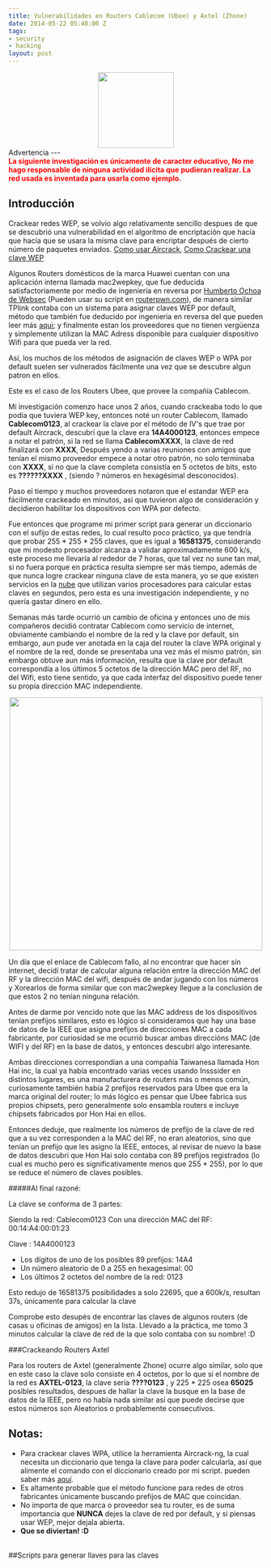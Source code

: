 ```yaml
---
title: Vulnerabilidades en Routers Cablecom (Ubee) y Axtel (Zhone)
date: 2014-05-22 05:40:00 Z
tags:
- security
- hacking
layout: post
---
```


<div style="text-align:center">
	<img src="https://lh4.googleusercontent.com/-EddI_LXwxE0/U351ih6jr4I/AAAAAAAAHFA/gnM7I-hFX3o/w285-h507-no/IMG_20140522_105405500_HDR.jpg" style="width:150px;">
</div>
Advertencia
---
<div style="color:red;font-weight:bold;">
La siguiente investigación es únicamente de caracter educativo, No me hago responsable de ninguna actividad ilícita que pudieran realizar. La red usada es inventada para usarla como ejemplo.
</div>


Introducción
---

Crackear redes WEP, se volvio algo relativamente sencillo despues de que se descubrió una vulnerabilidad en el algoritmo de encriptación que hacía que hacía que se usara la misma clave para encriptar después de cierto número de paquetes enviados.
[Como usar Aircrack](http://www.aircrack-ng.org/doku.php?id=es:aircrack-ng#aproximacion_general_para_crackear_claves_wep), [Como Crackear una clave WEP](http://www.aircrack-ng.org/doku.php?id=simple_wep_crack)


Algunos Routers domésticos de la marca Huawei cuentan con una aplicación interna llamada mac2wepkey, que fue deducida satisfactoriamente por medio de ingeniería en reversa por [Humberto Ochoa de Websec](http://www.websec.mx/blog/ver/mac2wepkey_huawei) (Pueden usar su script en [routerpwn.com](http://routerpwn.com/#huawei)), de manera similar TPlink contaba con un sistema para asignar claves WEP por default, método que también fue deducido por ingenieria en reversa del que pueden leer más [aqui](http://www.dragonjar.org/vulnerabilidad-en-routers-thomson-a-fondo.xhtml); y finalmente estan los proveedores que no tienen vergüenza y simplemente utilizan la MAC Adress disponible para cualquier dispositivo Wifi para que pueda ver la red.


Así, los muchos de los métodos de asignación de claves WEP o WPA por default suelen ser vulnerados fácilmente una vez que se descubre algun patron en ellos.


Este es el caso de los Routers Ubee, que provee la compañía Cablecom.


Mi investigación comenzo hace unos 2 años, cuando crackeaba todo lo que podía que tuviera WEP key, entonces noté un router Cablecom, llamado **Cablecom0123**, al crackear la clave por el método de IV's que trae por default Aircrack, descubrí que la clave era **14A4000123**, entonces empece a notar el patrón, si la red se llama **CablecomXXXX**, la clave de red finalizará con **XXXX**, Después yendo a varias reuniones con amigos que tenían el mismo proveedor empece a notar otro patrón, no solo terminaba con **XXXX**, si no que la clave completa consistía en 5 octetos de bits, esto es **??????XXXX** , (siendo ? números en hexagésimal desconocidos).


Paso el tiempo y muchos proveedores notaron que el estandar WEP era fácilmente crackeado en minutos, así que tuvieron algo de consideración y decidieron habilitar los dispositivos con WPA por defecto.


Fue entonces que programe mi primer script para generar un diccionario con el sufijo de estas redes, lo cual resulto poco práctico, ya que tendría que probar 255 * 255 * 255 claves, que es igual a **16581375**, considerando que mi modesto procesador alcanza a validar aproximadamente 600 k/s, este proceso me llevaría al rededor de 7 horas, que tal vez no sune tan mal, si no fuera porque en práctica resulta siempre ser más tiempo, además de que nunca logre crackear ninguna clave de esta manera, yo se que existen servicios en la [nube](https://www.cloudcracker.com/) que utilizan varios procesadores para calcular estas claves en segundos, pero esta es una investigación independiente, y no quería gastar dinero en ello.


Semanas más tarde ocurrió un cambio de oficina y entonces uno de mis compañeros decidió contratar Cablecom como servicio de internet, obviamente cambiando el nombre de la red y la clave por default, sin embargo, aun pude ver anotada en la caja del router la clave WPA original y el nombre de la red, donde se presentaba una vez más el mismo patrón, sin embargo obtuve aun más información, resulta que la clave por default correspondía a los últimos 5 octetos de la dirección MAC pero del RF, no del Wifi, esto tiene sentido, ya que cada interfaz del dispositivo puede tener su propia dirección MAC independiente.


<div style="text-align:center">
	<img src="https://lh6.googleusercontent.com/-u0Q8T8LKf0A/U352w0evFvI/AAAAAAAAHFs/gGGelewKFrI/w877-h493-no/IMG_20140522_105426290.jpg" style="width:500px;">
</div>

Un día que el enlace de Cablecom fallo, al no encontrar que hacer sin internet, decidí tratar de calcular alguna relación entre la dirección MAC del RF y la dirección MAC del wifi, después de andar jugando con los números y Xorearlos de forma similar que con mac2wepkey llegue a la conclusión de que estos 2 no tenían ninguna relación.
<br />

Antes de darme por vencido note que las MAC address de los dispositivos tenían prefijos similares, esto es lógico si consideramos que hay una base de datos de la IEEE que asigna prefijos de direcciones MAC a cada fabricante, por curiosidad se me ocurrió buscar ambas direccións MAC (de WIFI y del RF) en la base de datos, y entonces descubrí algo interesante.
<br />

Ambas direcciones correspondían a una compañía Taiwanesa llamada Hon Hai inc, la cual ya había encontrado varias veces usando Insssider en distintos lugares, es una manufacturera de routers más o menos común, curiosamente también había 2 prefijos reservados para Ubee que era la marca original del router; lo más lógico es pensar que Ubee fabrica sus propios chipsets, pero generalmente solo ensambla routers e incluye chipsets fabricados por Hon Hai en ellos.
<br />

Entonces deduje, que realmente los números de prefijo de la clave de red que a su vez corresponden a la MAC del RF, no eran aleatorios, sino que tenían un prefijo que les asigno la IEEE, entoces, al revisar de nuevo la base de datos descubrí que Hon Hai solo contaba con 89 prefijos registrados (lo cual es mucho pero es significativamente menos que 255 * 255), por lo que se reduce el número de claves posibles.
<br />

#####Al final razoné:

La clave se conforma de 3 partes:

Siendo la red: Cablecom0123
Con una dirección MAC del RF:  00:14:A4:00:01:23


Clave : 	 14A4000123

- Los dígitos de uno de los posibles 89 prefijos: 14A4
- Un número aleatorio de 0 a 255 en hexagesimal:  00
- Los últimos 2 octetos del nombre de la red:     0123

Esto redujo de 16581375 posibilidades a solo 22695, que a 600k/s, resultan 37s, únicamente para calcular la clave

Comprobe esto desupés de encontrar las claves de algunos routers (de casas u oficinas de amigos) en la lista.
Llevado a la práctica, me tomo 3 minutos calcular la clave de red de la que solo contaba con su nombre! :D

###Crackeando Routers Axtel

Para los routers de Axtel (generalmente Zhone) ocurre algo similar, solo que en este caso la clave solo consiste en 4 octetos, por lo que si el nombre de la red es **AXTEL-0123**, la clave sería **????0123** , y 225 * 225 osea **65025** posibles resultados, despues de hallar la clave la busque en la base de datos de la IEEE, pero no había nada similar así que puede decirse que estos números son Aleatorios o probablemente consecutivos.

Notas:
---
- Para crackear claves WPA, utilice la herramienta Aircrack-ng, la cual necesita un diccionario que tenga la clave para poder calcularla, así que alimente el comando con el diccionario creado por mi script. pueden saber más [aquí](http://www.aircrack-ng.org/doku.php?id=cracking_wpa).
- Es altamente probable que el método funcione para redes de otros fabricantes únicamente buscando prefijos de MAC que coincidan.
- No importa de que marca o proveedor sea tu router, es de suma importancia que **NUNCA** dejes la clave de red por default, y si piensas usar WEP, mejor dejala abierta.
- **Que se diviertan! :D**

<br />
##Scripts para generar llaves para las claves
<br />
<script src="https://gist.github.com/Mackaber/9f506ff2b0ffab1ce558.js"></script>


